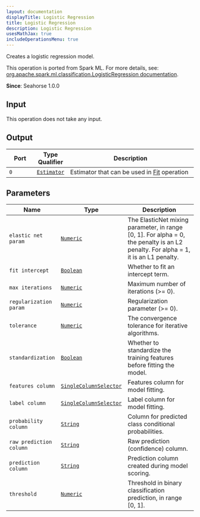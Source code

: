 ```yaml
---
layout: documentation
displayTitle: Logistic Regression
title: Logistic Regression
description: Logistic Regression
usesMathJax: true
includeOperationsMenu: true
---
```

Creates a logistic regression model.

This operation is ported from Spark ML. For more details, see: <a target="_blank" href="http://spark.apache.org/docs/1.6.0/api/scala/index.html#org.apache.spark.ml.classification.LogisticRegression">org.apache.spark.ml.classification.LogisticRegression documentation</a>.

**Since**: Seahorse 1.0.0

## Input

This operation does not take any input.

## Output


<table>
<thead>
<tr>
<th style="width:15%">Port</th>
<th style="width:15%">Type Qualifier</th>
<th style="width:70%">Description</th>
</tr>
</thead>
<tbody>
    <tr><td><code>0</code></td><td><code><a href="../classes/estimator.html">Estimator</a></code></td><td>Estimator that can be used in <a href="fit.html">Fit</a> operation</td></tr>
</tbody>
</table>
    

## Parameters


<table class="table">
<thead>
<tr>
<th style="width:15%">Name</th>
<th style="width:15%">Type</th>
<th style="width:70%">Description</th>
</tr>
</thead>
<tbody>
    
<tr>
<td><code>elastic net param</code></td>
<td><code><a href="../parameters.html#numeric">Numeric</a></code></td>
<td>The ElasticNet mixing parameter, in range [0, 1]. For alpha = 0, the penalty is an L2 penalty. For alpha = 1, it is an L1 penalty.</td>
</tr>
    
<tr>
<td><code>fit intercept</code></td>
<td><code><a href="../parameters.html#boolean">Boolean</a></code></td>
<td>Whether to fit an intercept term.</td>
</tr>
    
<tr>
<td><code>max iterations</code></td>
<td><code><a href="../parameters.html#numeric">Numeric</a></code></td>
<td>Maximum number of iterations (>= 0).</td>
</tr>
    
<tr>
<td><code>regularization param</code></td>
<td><code><a href="../parameters.html#numeric">Numeric</a></code></td>
<td>Regularization parameter (>= 0).</td>
</tr>
    
<tr>
<td><code>tolerance</code></td>
<td><code><a href="../parameters.html#numeric">Numeric</a></code></td>
<td>The convergence tolerance for iterative algorithms.</td>
</tr>
    
<tr>
<td><code>standardization</code></td>
<td><code><a href="../parameters.html#boolean">Boolean</a></code></td>
<td>Whether to standardize the training features before fitting the model.</td>
</tr>
    
<tr>
<td><code>features column</code></td>
<td><code><a href="../parameters.html#single_column_selector">SingleColumnSelector</a></code></td>
<td>Features column for model fitting.</td>
</tr>
    
<tr>
<td><code>label column</code></td>
<td><code><a href="../parameters.html#single_column_selector">SingleColumnSelector</a></code></td>
<td>Label column for model fitting.</td>
</tr>
    
<tr>
<td><code>probability column</code></td>
<td><code><a href="../parameters.html#string">String</a></code></td>
<td>Column for predicted class conditional probabilities.</td>
</tr>
    
<tr>
<td><code>raw prediction column</code></td>
<td><code><a href="../parameters.html#string">String</a></code></td>
<td>Raw prediction (confidence) column.</td>
</tr>
    
<tr>
<td><code>prediction column</code></td>
<td><code><a href="../parameters.html#string">String</a></code></td>
<td>Prediction column created during model scoring.</td>
</tr>
    
<tr>
<td><code>threshold</code></td>
<td><code><a href="../parameters.html#numeric">Numeric</a></code></td>
<td>Threshold in binary classification prediction, in range [0, 1].</td>
</tr>
    
</tbody>
</table>
    
